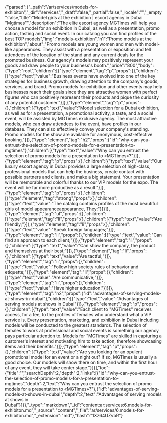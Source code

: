 {"parsed":{"_path":"/ar/services/models-for-exhibiton","_dir":"services","_draft":false,"_partial":false,"_locale":"","_empty":false,"title":"Model girls at the exhibition | escort agency in Dubai \"Mgtimes\"","description":"The elite escort agency MGTimes will help you choose a model for an exhibition in Dubai, as well as a presentation, promo action, tasting and social event. In our catalog you can find profiles of the best TOP models","img":"models-exhibition","h1":"Promo models at the exhibition","about":"Promo models are young women and men with model-like appearances. They assist with a presentation or exposition and tell attendees of the location of the stand and any current deals for the promoted business. Our agency's models may positively represent your goods and draw people to your business's booth.","price":"800","body":{"type":"root","children":[{"type":"element","tag":"p","props":{},"children":[{"type":"text","value":"Business events have evolved into one of the key strategies for business growth, drawing attention to the company's goods, services, and brand. Promo models for exhibition and other events may help businesses reach their goals since they are attractive women with perfect figures who can positively represent their products and pique the curiosity of any potential customer."}]},{"type":"element","tag":"p","props":{},"children":[{"type":"text","value":"Model selection for a Dubai exhibition, as well as for a presentation, a promotional activity, a taste, and a social event, will be assisted by MGTimes exclusive agency. The most attractive models, who can draw attendees to the event, have profiles in our database. They can also effectively convey your company's standing. Promo models for the show are available for anonymous, cost-effective booking."}]},{"type":"element","tag":"h2","props":{"id":"why-can-you-entrust-the-selection-of-promo-models-for-a-presentation-to-mgtimes"},"children":[{"type":"text","value":"Why can you entrust the selection of promo models for a presentation to «MGTimes»?"}]},{"type":"element","tag":"p","props":{},"children":[{"type":"text","value":"Our luxury escort agency in Dubai provides a large selection of high-class, professional models that can help the business, create contact with possible partners and clients, and make a big statement. Your presentation will be memorable and colorful thanks to our VIP models for the expo. The event will be far more productive as a result."}]},{"type":"element","tag":"p","props":{},"children":[{"type":"element","tag":"strong","props":{},"children":[{"type":"text","value":"The catalog contains profiles of the most beautiful girls of model appearanceappearance, They:"}]}]},{"type":"element","tag":"ul","props":{},"children":[{"type":"element","tag":"li","props":{},"children":[{"type":"text","value":"Are friendly;"}]},{"type":"element","tag":"li","props":{},"children":[{"type":"text","value":"Speak foreign languages;"}]},{"type":"element","tag":"li","props":{},"children":[{"type":"text","value":"Can find an approach to each client;"}]},{"type":"element","tag":"li","props":{},"children":[{"type":"text","value":"Can show the company, the product and themselves at their best;"}]},{"type":"element","tag":"li","props":{},"children":[{"type":"text","value":"Are tactful;"}]},{"type":"element","tag":"li","props":{},"children":[{"type":"text","value":"Follow high society rules of behavior and etiquette;"}]},{"type":"element","tag":"li","props":{},"children":[{"type":"text","value":"Are communicative;"}]},{"type":"element","tag":"li","props":{},"children":[{"type":"text","value":"Have higher education."}]}]},{"type":"element","tag":"h2","props":{"id":"advantages-of-serving-models-at-shows-in-dubai"},"children":[{"type":"text","value":"Advantages of serving models at shows in Dubai"}]},{"type":"element","tag":"p","props":{},"children":[{"type":"text","value":"Each client to \"MGTimes\" receives access, for a fee, to the profiles of females who understand what a VIP service is. Every presentation, marketing, and exhibition in Dubai including models will be conducted to the greatest standards. The selection of females to work at professional and social events is something our agency pays particular attention to. Models for \"MGTimes\" are skilled in capturing a customer's interest and motivating him to take action, therefore showcasing items and their benefits."}]},{"type":"element","tag":"p","props":{},"children":[{"type":"text","value":"Are you looking for an opulent promotional model for an event or a night out? If so, MGTimes is usually a good choice. Our models will show there on time, and within the first hour of any event, they will take center stage."}]}],"toc":{"title":"","searchDepth":2,"depth":2,"links":[{"id":"why-can-you-entrust-the-selection-of-promo-models-for-a-presentation-to-mgtimes","depth":2,"text":"Why can you entrust the selection of promo models for a presentation to «MGTimes»?"},{"id":"advantages-of-serving-models-at-shows-in-dubai","depth":2,"text":"Advantages of serving models at shows in Dubai"}]}},"_type":"markdown","_id":"content:ar:services:6.models-for-exhibiton.md","_source":"content","_file":"ar/services/6.models-for-exhibiton.md","_extension":"md"},"hash":"1Xz64UZvbR"}